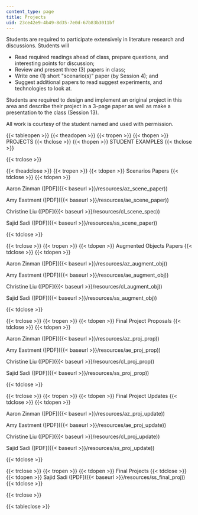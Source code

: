 ```yaml
---
content_type: page
title: Projects
uid: 23ce42e9-4b49-8d35-7e0d-67b83b3011bf
---
```


Students are required to participate extensively in literature research and discussions. Students will

*   Read required readings ahead of class, prepare questions, and interesting points for discussion;
*   Review and present three (3) papers in class;
*   Write one (1) short "scenario(s)" paper (by Session 4); and
*   Suggest additional papers to read suggest experiments, and technologies to look at.

Students are required to design and implement an original project in this area and describe their project in a 3-page paper as well as make a presentation to the class (Session 13).

All work is courtesy of the student named and used with permission.

{{< tableopen >}}
{{< theadopen >}}
{{< tropen >}}
{{< thopen >}}
PROJECTS
{{< thclose >}}
{{< thopen >}}
STUDENT EXAMPLES
{{< thclose >}}

{{< trclose >}}

{{< theadclose >}}
{{< tropen >}}
{{< tdopen >}}
Scenarios Papers
{{< tdclose >}}
{{< tdopen >}}


Aaron Zinman ([PDF]({{< baseurl >}}/resources/az_scene_paper))

Amy Eastment ([PDF]({{< baseurl >}}/resources/ae_scene_paper))

Christine Liu ([PDF]({{< baseurl >}}/resources/cl_scene_spec))

Sajid Sadi ([PDF]({{< baseurl >}}/resources/ss_scene_paper))


{{< tdclose >}}

{{< trclose >}}
{{< tropen >}}
{{< tdopen >}}
Augmented Objects Papers
{{< tdclose >}}
{{< tdopen >}}


Aaron Zinman ([PDF]({{< baseurl >}}/resources/az_augment_obj))

Amy Eastment ([PDF]({{< baseurl >}}/resources/ae_augment_obj))

Christine Liu ([PDF]({{< baseurl >}}/resources/cl_augment_obj))

Sajid Sadi ([PDF]({{< baseurl >}}/resources/ss_augment_obj))


{{< tdclose >}}

{{< trclose >}}
{{< tropen >}}
{{< tdopen >}}
Final Project Proposals
{{< tdclose >}}
{{< tdopen >}}


Aaron Zinman ([PDF]({{< baseurl >}}/resources/az_proj_prop))

Amy Eastment ([PDF]({{< baseurl >}}/resources/ae_proj_prop))

Christine Liu ([PDF]({{< baseurl >}}/resources/cl_proj_prop))

Sajid Sadi ([PDF]({{< baseurl >}}/resources/ss_proj_prop))


{{< tdclose >}}

{{< trclose >}}
{{< tropen >}}
{{< tdopen >}}
Final Project Updates
{{< tdclose >}}
{{< tdopen >}}


Aaron Zinman ([PDF]({{< baseurl >}}/resources/az_proj_update))

Amy Eastment ([PDF]({{< baseurl >}}/resources/ae_proj_update))

Christine Liu ([PDF]({{< baseurl >}}/resources/cl_proj_update))

Sajid Sadi ([PDF]({{< baseurl >}}/resources/ss_proj_update))


{{< tdclose >}}

{{< trclose >}}
{{< tropen >}}
{{< tdopen >}}
Final Projects
{{< tdclose >}}
{{< tdopen >}}
Sajid Sadi ([PDF]({{< baseurl >}}/resources/ss_final_proj))
{{< tdclose >}}

{{< trclose >}}

{{< tableclose >}}